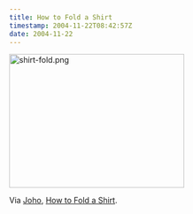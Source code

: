 ```yaml
---
title: How to Fold a Shirt
timestamp: 2004-11-22T08:42:57Z
date: 2004-11-22
---
```


<img alt="shirt-fold.png" src="http://blog.whatfettle.com/archives/shirt-fold.png" width="316" height="242" border="0" />

Via <a href='http://www.hyperorg.com/blogger/mtarchive/003388.html'>Joho</a>, <a href='http://www.howtofoldashirt.net/'>How to Fold a Shirt</a>.